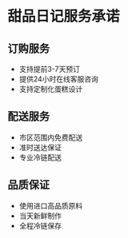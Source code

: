 # 甜品日记服务承诺

## 订购服务
- 支持提前3-7天预订
- 提供24小时在线客服咨询
- 支持定制化蛋糕设计

## 配送服务
- 市区范围内免费配送
- 准时送达保证
- 专业冷链配送

## 品质保证
- 使用进口高品质原料
- 当天新鲜制作
- 全程冷链保存